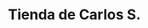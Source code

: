 ---
title: "Tienda de Carlos S."
url: /santa-cruz-de-la-sierra/tienda-de-carlos-s/
shop: comodidad
---